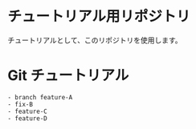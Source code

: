 # チュートリアル用リポジトリ
 チュートリアルとして、このリポジトリを使用します。
# Git チュートリアル
    - branch feature-A
    - fix-B
    - feature-C
    - feature-D
